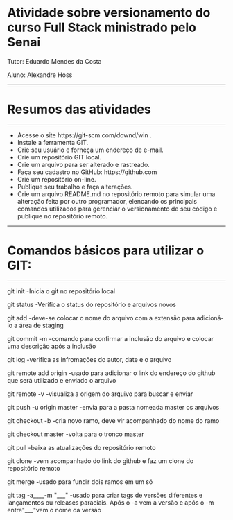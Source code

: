 <h1>Atividade sobre versionamento do curso Full Stack ministrado pelo Senai</h1>
	<p>Tutor: Eduardo Mendes da Costa</p>
	<p>Aluno: Alexandre Hoss</p>
<hr></hr>
<h1>Resumos das atividades</h1>
<hr></hr>
	<ul>
		<li>Acesse o site https://git-scm.com/downd/win .
		<li>Instale a ferramenta GIT.
		<li>Crie seu usuário e forneça um endereço de e-mail.
		<li>Crie um repositório GIT local.
		<li>Crie um arquivo para ser alterado e rastreado.
		<li>Faça seu cadastro no GitHub: https://github.com 
		<li>Crie um repositório on-line.
		<li>Publique seu trabalho e faça alterações.
		<li>Crie um arquivo README.md no repositório remoto para simular uma alteração feita por outro programador, elencando os principais comandos utilizados para gerenciar o versionamento de seu código e publique no repositório remoto.</ul>

<hr></hr>
<h1>Comandos básicos para utilizar o GIT:</h1>
<hr></hr>
<p>git init					-Inicia o git no repositório local</p>
<p>git status				-Verifica o status do repositório e arquivos novos
<p>git add					-deve-se colocar o nome do arquivo com a extensão para adicioná-lo a área de staging</p>
<p>git commit -m				-comando para confirmar a inclusão do arquivo e colocar uma descrição após a inclusão</p>
<p>git log					-verifica as infromações do autor, date e o arquivo</p>
<p>git remote add origin		-usado para adicionar o link do endereço do github que será utilizado e enviado o arquivo</p>
<p>git remote -v				-visualiza a origem do arquivo para buscar e enviar</p>
<p>git push -u origin master		-envia para a pasta nomeada master os arquivos</p>
<p>git checkout -b			-cria novo ramo, deve vir acompanhado do nome do ramo</p>
<p>git checkout master			-volta para o tronco master</p>
<p>git pull					-baixa as atualizações do repositório remoto</p>
<p>git clone				-vem acompanhado do link do github e faz um clone do repositório remoto</p>
<p>git merge				-usado para fundir dois ramos em um só
<p>git tag -a____-m "___"		-usado para criar tags de versões diferentes e lançamentos ou releases paraciais. Após o -a vem a versão e após o -m entre"___"vem o nome da versão</p>
 
